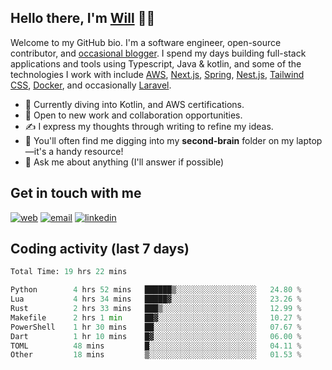 ## Hello there, I'm [Will][website] 👋🏾

Welcome to my GitHub bio. I'm a software engineer, open-source contributor, and [occasional blogger][blog]. I spend my days building full-stack applications and tools using Typescript, Java & kotlin, and some of the technologies I work with include [AWS](https://aws.amazon.com/fr/), [Next.js](https://nextjs.org/), [Spring](https://spring.io/), [Nest.js](https://nestjs.com/), [Tailwind CSS](https://github.com/tailwindlabs/tailwindcss), [Docker](https://www.docker.com/), and occasionally [Laravel](https://laravel.com/).

- 🔭 Currently diving into Kotlin, and AWS certifications.
- 👯 Open to new work and collaboration opportunities.
- ✍️ I express my thoughts through writing to refine my ideas.
- 🧠 You'll often find me digging into my **second-brain** folder on my laptop—it's a handy resource!
- 💬 Ask me about anything (I'll answer if possible)

## Get in touch with me
[![web](https://img.shields.io/badge/WEB-12100E?logo=google-earth&color=282A36)][website]
[![email](https://img.shields.io/badge/MAIL-12100E?logo=mailgun&color=282A36)][mail]
[![linkedin](https://img.shields.io/badge/LINKEDIN-12100E?logo=linkedin&color=282A36)](https://linkedin.com/in/wilfriedago)

## Coding activity (last 7 days)
<!--START_SECTION:waka-->

```python
Total Time: 19 hrs 22 mins

Python        4 hrs 52 mins   ██████▒░░░░░░░░░░░░░░░░░░   24.80 %
Lua           4 hrs 34 mins   █████▓░░░░░░░░░░░░░░░░░░░   23.26 %
Rust          2 hrs 33 mins   ███▒░░░░░░░░░░░░░░░░░░░░░   12.99 %
Makefile      2 hrs 1 min     ██▓░░░░░░░░░░░░░░░░░░░░░░   10.27 %
PowerShell    1 hr 30 mins    ██░░░░░░░░░░░░░░░░░░░░░░░   07.67 %
Dart          1 hr 10 mins    █▓░░░░░░░░░░░░░░░░░░░░░░░   06.00 %
TOML          48 mins         █░░░░░░░░░░░░░░░░░░░░░░░░   04.11 %
Other         18 mins         ▒░░░░░░░░░░░░░░░░░░░░░░░░   01.53 %
```

<!--END_SECTION:waka-->

[website]: https://wilfriedago.dev
[blog]: https://wilfriedago.dev/blog
[projects]: https://wilfriedago.dev/projects
[mail]: mailto:me@wilfriedago.dev
